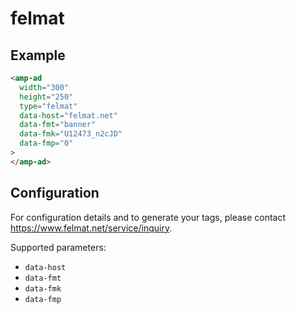 <!---
Copyright 2016 The AMP HTML Authors. All Rights Reserved.

Licensed under the Apache License, Version 2.0 (the "License");
you may not use this file except in compliance with the License.
You may obtain a copy of the License at

      http://www.apache.org/licenses/LICENSE-2.0

Unless required by applicable law or agreed to in writing, software
distributed under the License is distributed on an "AS-IS" BASIS,
WITHOUT WARRANTIES OR CONDITIONS OF ANY KIND, either express or implied.
See the License for the specific language governing permissions and
limitations under the License.
-->

# felmat

## Example

```html
<amp-ad
  width="300"
  height="250"
  type="felmat"
  data-host="felmat.net"
  data-fmt="banner"
  data-fmk="U12473_n2cJD"
  data-fmp="0"
>
</amp-ad>
```

## Configuration

For configuration details and to generate your tags, please contact https://www.felmat.net/service/inquiry.

Supported parameters:

- `data-host`
- `data-fmt`
- `data-fmk`
- `data-fmp`
